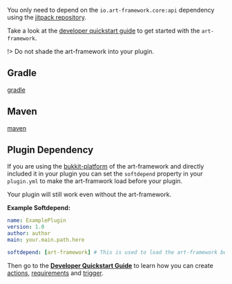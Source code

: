 You only need to depend on the `io.art-framework.core:api` dependency using the [jitpack repository](https://jitpack.io/).

Take a look at the [developer quickstart guide](/developer) to get started with the `art-framework`.

!> Do not shade the art-framework into your plugin.

## Gradle

[gradle](../gradle.md ':include')

## Maven

[maven](../maven.md ':include')

## Plugin Dependency

If you are using the [bukkit-platform](platforms/bukkit.md) of the art-framework and directly included it in your plugin you can set the `softdepend` property in your `plugin.yml` to make the art-framwork load before your plugin.

Your plugin will still work even without the art-framework.

**Example Softdepend:**

```yaml
name: ExamplePlugin
version: 1.0
author: author
main: your.main.path.here

softdepend: [art-framework] # This is used to load the art-framework before your plugin loads
```

Then go to the **[Developer Quickstart Guide](/developer/README.md)** to learn how you can create [actions](developer/actions.md), [requirements](developer/requirements.md) and [trigger](developer/trigger.md).

